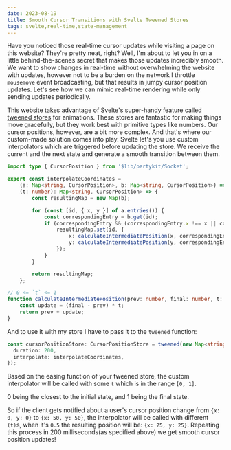 ```yaml
---
date: 2023-08-19
title: Smooth Cursor Transitions with Svelte Tweened Stores
tags: svelte,real-time,state-management
---
```

Have you noticed those real-time cursor updates while visiting a page on this website? They're pretty neat, right? Well, I'm about to let you in on a little behind-the-scenes secret that makes those updates incredibly smooth. We want to show changes in real-time without overwhelming the website with updates, however not to be a burden on the network I throttle `mousemove` event broadcasting, but that results in jumpy cursor position updates. Let's see how we can mimic real-time rendering while only sending updates periodically.

This website takes advantage of Svelte's super-handy feature called [tweened stores](https://svelte.dev/docs/svelte-motion#tweened) for animations. These stores are fantastic for making things move gracefully, but they work best with primitive types like numbers. Our cursor positions, however, are a bit more complex. And that's where our custom-made solution comes into play. Svelte let's you use custom interpolators which are triggered before updating the store. We receive the current and the next state and generate a smooth transition between them.

```typescript
import type { CursorPosition } from '$lib/partykit/Socket';

export const interpolateCoordinates =
	(a: Map<string, CursorPosition>, b: Map<string, CursorPosition>) =>
	(t: number): Map<string, CursorPosition> => {
		const resultingMap = new Map(b);

		for (const [id, { x, y }] of a.entries()) {
			const correspondingEntry = b.get(id);
			if (correspondingEntry && (correspondingEntry.x !== x || correspondingEntry.y !== y)) {
				resultingMap.set(id, {
					x: calculateIntermediatePosition(x, correspondingEntry.x, t),
					y: calculateIntermediatePosition(y, correspondingEntry.y, t),
				});
			}
		}

		return resultingMap;
	};

// 0 <= `t` <= 1
function calculateIntermediatePosition(prev: number, final: number, t: number): number {
	const update = (final - prev) * t;
	return prev + update;
}
```

And to use it with my store I have to pass it to the `tweened` function:

```typescript
const cursorPositionStore: CursorPositionStore = tweened(new Map<string, CursorPosition>(), {
  duration: 200,
  interpolate: interpolateCoordinates,
});
```

Based on the easing function of your tweened store, the custom interpolator will be called with some `t` which is in the range `[0, 1]`.

0 being the closest to the initial state, and 1 being the final state.

So if the client gets notified about a user's cursor position change from `{x: 0, y: 0}` to `{x: 50, y: 50}`, the interpolator will be called with different `(t)`s, when it's `0.5` the resulting position will be: `{x: 25, y: 25}`. Repeating this process in 200 milliseconds(as specified above) we get smooth cursor position updates!
